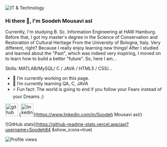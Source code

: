 
![IT & Technology](https://media-exp1.licdn.com/dms/image/C4E16AQHO0M0vK-InXg/profile-displaybackgroundimage-shrink_200_800/0/1649358191617?e=1668643200&v=beta&t=tvYOz_il1JgsrWlSwAQ_wuK-JY-6wU0lf-HlYEONJOI)

### Hi there 👋, I'm Soodeh Mousavi asl

Currently, I'm studying B. Sc. Information Engineering at HAW Hamburg. Before that, I got my master's degree in the Science of Conservation and Restoration of Cultural Heritage From the University of Bologna, Italy. Very different, right? Because I really enjoy learning new things! After I studied and learned about the "Past", which was indeed very inspiring, I moved on to learn how to build a better "future". So, here I am...

Skills: MATLAB/MySQL/ C / JAVA / HTML5 / CSS/...

- 🔭 I’m currently working on this page. 
- 🌱 I’m currently learning QA, C, JAVA 
- ⚡ Fun fact: The world is going to end if you follow your Fears instead of your Dreams ;) 


[<img src='https://cdn.jsdelivr.net/npm/simple-icons@3.0.1/icons/github.svg' alt='github' height='40'>](https://github.com/Soodeh84 )  [<img src='https://cdn.jsdelivr.net/npm/simple-icons@3.0.1/icons/linkedin.svg' alt='linkedin' height='40'>](https://www.linkedin.com/in/Soodeh Mousavi asl/)  

![GitHub stats](https://github-readme-stats.vercel.app/api?username=Soodeh84 &show_icons=true)  

![Profile views](https://gpvc.arturio.dev/Soodeh84 )  

